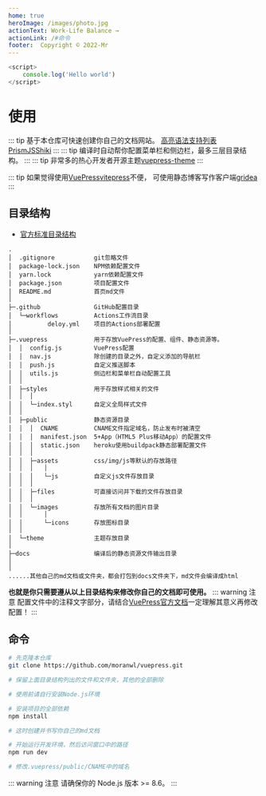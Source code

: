 ```yaml
---
home: true
heroImage: /images/photo.jpg
actionText: Work-Life Balance →
actionLink: /#命令
footer:  Copyright © 2022-Mr
---
```


``` js
<script>
	console.log('Hello world')
</script>
```
# 使用

::: tip
基于本仓库可快速创建你自己的文档网站。
[高亮语法支持列表](https://prismjs.com/#supported-languages)
[PrismJS](https://github.com/PrismJS)[Shiki](https://github.com/shikijs/shiki)
:::
::: tip
编译时自动帮你配置菜单栏和侧边栏，最多三层目录结构。
:::
::: tip
非常多的热心开发者开源主题[vuepress-theme](https://github.com/search?q=vuepress-theme)
:::

::: tip
如果觉得使用[VuePress](https://v2.vuepress.vuejs.org)[vitepress](https://vitepress.vuejs.org)不便，
可使用静态博客写作客户端[gridea](https://github.com/getgridea/gridea)
:::


## 目录结构

* [官方标准目录结构](https://vuepress.vuejs.org/zh/guide/directory-structure.html)

```
.
│  .gitignore           git忽略文件
│  package-lock.json    NPM依赖配置文件
│  yarn.lock            yarn依赖配置文件
│  package.json         项目配置文件
│  README.md            首页md文件
│  
├─.github               GitHub配置目录
│  └─workflows          Actions工作流目录
│          deloy.yml    项目的Actions部署配置
│          
├─.vuepress             用于存放VuePress的配置、组件、静态资源等。
│  │  config.js         VuePress配置
│  │  nav.js            除创建的目录之外，自定义添加的导航栏
│  │  push.js           自定义推送脚本
│  │  utils.js          侧边栏和菜单栏自动配置工具
│  │  
│  ├─styles             用于存放样式相关的文件
│  │  │  
│  │  └─index.styl      自定义全局样式文件
│  │  
│  ├─public             静态资源目录
│  │  │  CNAME          CNAME文件指定域名，防止发布时被清空
│  │  │  manifest.json  5+App（HTML5 Plus移动App）的配置文件
│  │  │  static.json    heroku使用buildpack静态部署配置文件
│  │  │  
│  │  ├─assets          css/img/js等默认的存放路径
│  │  │   │  
│  │  │   └─js          自定义js文件存放目录
│  │  │  
│  │  ├─files           可直接访问并下载的文件存放目录
│  │  │      
│  │  └─images          存放所有文档的图片目录
│  │      │  
│  │      └─icons       存放图标目录
│  │              
│  └─theme              主题存放目录
│              
├─docs                  编译后的静态资源文件输出目录
│
│
......其他自己的md文档或文件夹，都会打包到docs文件夹下，md文件会编译成html
```
**也就是你只需要遵从以上目录结构来修改你自己的文档即可使用。**
::: warning 注意
配置文件中的注释文字部分，请结合[VuePress官方文档](https://vuepress.vuejs.org/zh/config)一定理解其意义再修改配置！
:::

## 命令

``` bash
# 先克隆本仓库
git clone https://github.com/moranwl/vuepress.git

# 保留上面目录结构列出的文件和文件夹，其他的全部删除

# 使用前请自行安装Node.js环境

# 安装项目的全部依赖
npm install

# 这时创建并书写你自己的md文档

# 开始运行开发环境，然后访问窗口中的路径
npm run dev

# 修改.vuepress/public/CNAME中的域名

```

::: warning 注意
请确保你的 Node.js 版本 >= 8.6。
:::
